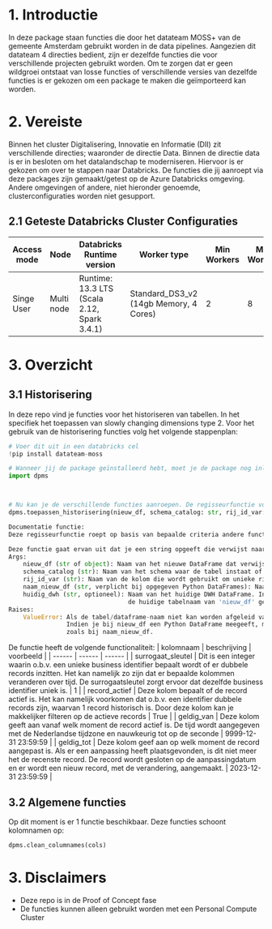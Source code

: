 # 1. Introductie
In deze package staan functies die door het datateam MOSS+ van de gemeente Amsterdam gebruikt worden in de data pipelines. Aangezien dit datateam 4 directies bedient, zijn er dezelfde functies die voor verschillende projecten gebruikt worden. Om te zorgen dat er geen wildgroei ontstaat van losse functies of verschillende versies van dezelfde functies is er gekozen om een package te maken die geïmporteerd kan worden.

# 2. Vereiste
Binnen het cluster Digitalisering, Innovatie en Informatie (DII) zit verschillende directies; waaronder de directie Data. Binnen de directie data is er in besloten om het datalandschap te moderniseren. Hiervoor is er gekozen om over te stappen naar Databricks. De functies die jij aanroept via deze packages zijn gemaakt/getest op de Azure Databricks omgeving. Andere omgevingen of andere, niet hieronder genoemde, clusterconfiguraties worden niet gesupport. 

## 2.1 Geteste Databricks Cluster Configuraties

|Access mode | Node | Databricks Runtime version | Worker type | Min Workers | Max Workers | Driver type |
| ------ | ------ | ------ | ------ | ------ | ------ | ------ |
| Singe User | Multi node | Runtime: 13.3 LTS (Scala 2.12, Spark 3.4.1) | Standard_DS3_v2 (14gb Memory, 4 Cores) | 2 | 8 | Standard_DS3_v2 (14GB Memory, 4 Cores) |

# 3. Overzicht

## 3.1 Historisering
In deze repo vind je functies voor het historiseren van tabellen. In het specifiek het toepassen van slowly changing dimensions type 2. 
Voor het gebruik van de historisering functies volg het volgende stappenplan:

```python
# Voer dit uit in een databricks cel
!pip install datateam-moss

# Wanneer jij de package geïnstalleerd hebt, moet je de package nog inladen.
import dpms



# Nu kan je de verschillende functies aanroepen. De regisseurfunctie voor historisering is toepassen_historisering()
dpms.toepassen_historisering(nieuw_df, schema_catalog: str, rij_id_var: str, naam_nieuw_df=None, huidig_dwh: str = None)

Documentatie functie:
Deze regisseurfunctie roept op basis van bepaalde criteria andere functies aan en heeft hiermee de controle over de uitvoering van het historiseringsproces.

Deze functie gaat ervan uit dat je een string opgeeft die verwijst naar een SQL temporary view of Python DataFrame. Wanneer jij bij nieuw_df een Python DataFrame opgeeft, moet je verplicht naam_nieuw_df invullen. Aangezien Python geen objectnaam kan afleiden van objecten.
Args:
    nieuw_df (str of object): Naam van het nieuwe DataFrame dat verwijst naar een temporary view met gewijzigde gegeven of een Python DataFrame
    schema_catalog (str): Naam van het schema waar de tabel instaat of opgeslagen moet worden.
    rij_id_var (str): Naam van de kolom die wordt gebruikt om unieke rijen te identificeren.
    naam_nieuw_df (str, verplicht bij opgegeven Python DataFrames): Naam van DataFrame/Tabel zoals die opgeslagen is in het opgegeven schema/catalog
    huidig_dwh (str, optioneel): Naam van het huidige DWH DataFrame. Indien niet opgegeven, wordt
                                 de huidige tabelnaam van 'nieuw_df' gebruikt (komt overeen met het DWH).
Raises:
    ValueError: Als de tabel/dataframe-naam niet kan worden afgeleid vanuit het object. 
                Indien je bij nieuw_df een Python DataFrame meegeeft, moet je de naam van de tabel geven 
                zoals bij naam_nieuw_df.
```




De functie heeft de volgende functionaliteit:
| kolomnaam | beschrijving | voorbeeld | 
| ------ | ------ | ------ |
| surrogaat_sleutel | Dit is een integer waarin o.b.v. een unieke business identifier bepaalt wordt of er dubbele records inzitten. Het kan namelijk zo zijn dat er bepaalde kolommen veranderen over tijd. De surrogaatsleutel zorgt ervoor dat dezelfde business identifier uniek is. | 1 | 
| record_actief | Deze kolom bepaalt of de record actief is. Het kan namelijk voorkomen dat o.b.v. een identifier dubbele records zijn, waarvan 1 record historisch is. Door deze kolom kan je makkelijker filteren op de actieve records | True |
| geldig_van | Deze kolom geeft aan vanaf welk moment de record actief is. De tijd wordt aangegeven met de Nederlandse tijdzone en nauwkeurig tot op de seconde | 9999-12-31 23:59:59 | 
| geldig_tot | Deze kolom geef aan op welk moment de record aangepast is. Als er een aanpassing heeft plaatsgevonden, is dit niet meer het de recenste record. De record wordt gesloten op de aanpassingdatum en er wordt een nieuw record, met de verandering, aangemaakt. | 2023-12-31 23:59:59 |


## 3.2 Algemene functies
Op dit moment is er 1 functie beschikbaar. Deze functies schoont kolomnamen op:

```python
dpms.clean_columnames(cols)
```

# 

# 3. Disclaimers
- Deze repo is in de Proof of Concept fase
- De functies kunnen alleen gebruikt worden met een Personal Compute Cluster

        
